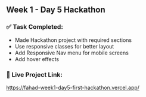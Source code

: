 ## Week 1 - Day 5 Hackathon

### ✅ Task Completed:

- Made Hackathon project with required sections
- Use responsive classes for better layout
- Add Responsive Nav menu for mobile screens
- Add hover effects

### 🔗 Live Project Link:

https://fahad-week1-day5-first-hackathon.vercel.app/
